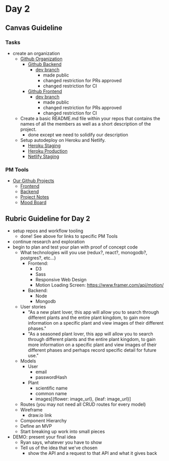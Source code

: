 # Day 2 

## Canvas Guideline
### Tasks 
-  create an organization 
    - [Github Organization](https://github.com/GOATDreamTeam)
        - [Github Backend](https://github.com/GOATDreamTeam/backend)
            - [dev branch](https://github.com/GOATDreamTeam/backend/tree/dev)
                - made public
                - changed restriction for PRs approved 
                -  changed restriction for CI
        - [Github Frontend](https://github.com/GOATDreamTeam/frontend)
            - [dev branch](https://github.com/GOATDreamTeam/frontend/pull/1) 
                - made public
                - changed restriction for PRs approved 
                -  changed restriction for CI
    - Create a basic README.md file within your repos that contains the names of all the members as well as a short description of the project.
        - done except we need to solidify our description 
    - Setup autodeploy on Heroku and Netlify.
        - [Heroku Staging](https://goatdreamteam.herokuapp.com/)
        - [Heroku Production](https://goatdreamteamproduction.herokuapp.com/)
        - [Netlify Staging](frontend-master.netlify.app)

### PM Tools 
- [Our Github Projects](https://github.com/orgs/GOATDreamTeam/projects)
    - [Frontend](https://github.com/orgs/GOATDreamTeam/projects/4)
    - [Backend](https://github.com/orgs/GOATDreamTeam/projects/3)
    - [Project Notes](https://github.com/orgs/GOATDreamTeam/projects/2)
    - [Mood Board](https://github.com/orgs/GOATDreamTeam/projects/1)

## Rubric Guideline for Day 2 
- setup repos and workflow tooling
    - done! See above for links to specific PM Tools 
- continue research and exploration
- begin to plan and test your plan with proof of concept code
    - What technologies will you use (redux?, react?, monogodb?, postgres?, etc...)
        - Frontend: 
            - D3
            - Sass 
            - Responsive Web Design 
            - Motion Loading Screen: https://www.framer.com/api/motion/
        - Backend: 
            - Node 
            - Mongodb 
    - User stories
        - "As a new plant lover, this app will allow you to search through different plants and the entire plant kingdom, to gain more information on a specific plant and view images of their different phases."
        - "As a seasoned plant lover, this app will allow you to search through different plants and the entire plant kingdom, to gain more information on a specific plant and view images of their different phases and perhaps record specific detail for future use."
    - Models
        - User 
            - email
            - passwordHash 
        - Plant
            - scientific name
            - common name 
            - images[{flower: image_url}, {leaf: image_url}] 
    - Routes (you may not need all CRUD routes for every model)
    - Wireframe
        - draw.io link 
    - Component Hierarchy
    - Define an MVP
    - Start breaking up work into small pieces
- DEMO: present your final idea
    - Ryan says, whatever you have to show 
    - Tell us of the idea that we've chosen 
        - show the API and a request to that API and what it gives back 

